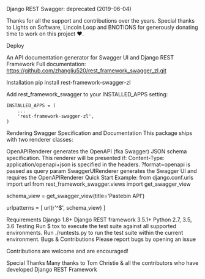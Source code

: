 Django REST Swagger: deprecated (2019-06-04)

Thanks for all the support and contributions over the years. Special thanks to Lights on Software, Lincoln Loop and BNOTIONS for generously donating time to work on this project ❤️.


Deploy

An API documentation generator for Swagger UI and Django REST Framework
Full documentation: https://github.com/zhangliu520/rest_framework_swagger_zl.git

Installation
pip install rest-framework-swagger-zl


Add rest_framework_swagger to your INSTALLED_APPS setting:

    INSTALLED_APPS = (
        ...
        'rest-framework-swagger-zl',
    )
Rendering Swagger Specification and Documentation
This package ships with two renderer classes:

OpenAPIRenderer generates the OpenAPI (fka Swagger) JSON schema specification. This renderer will be presented if:
Content-Type: application/openapi+json is specified in the headers.
?format=openapi is passed as query param
SwaggerUIRenderer generates the Swagger UI and requires the OpenAPIRenderer
Quick Start Example:
from django.conf.urls import url
from rest_framework_swagger.views import get_swagger_view

schema_view = get_swagger_view(title='Pastebin API')

urlpatterns = [
    url(r'^$', schema_view)
]

Requirements
Django 1.8+
Django REST framework 3.5.1+
Python 2.7, 3.5, 3.6
Testing
Run $ tox to execute the test suite against all supported environments.
Run ./runtests.py to run the test suite within the current environment.
Bugs & Contributions
Please report bugs by opening an issue

Contributions are welcome and are encouraged!

Special Thanks
Many thanks to Tom Christie & all the contributors who have developed Django REST Framework
